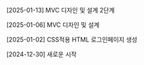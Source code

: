 [2025-01-13] MVC 디자인 및 설계 2단계

[2025-01-06] MVC 디자인 및 설계

[2025-01-02] CSS적용 HTML 로그인페이지 생성

[2024-12-30] 새로운 시작

